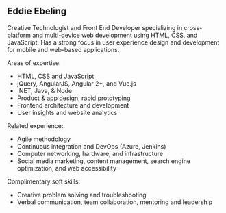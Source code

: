 ## Eddie Ebeling

Creative Technologist and Front End Developer specializing in cross-platform and multi-device web development using HTML, CSS, and JavaScript. Has a strong focus in user experience design and development for mobile and web-based applications.

Areas of expertise:
* HTML, CSS and JavaScript
* jQuery, AngularJS, Angular 2+, and Vue.js
* .NET, Java, & Node
* Product & app design, rapid prototyping
* Frontend architecture and development
* User insights and website analytics

Related experience:
* Agile methodology
* Continuous integration and DevOps (Azure, Jenkins)
* Computer networking, hardware, and infrastructure
* Social media marketing, content management, search engine optimization, and web accessibility

Complimentary soft skills:
* Creative problem solving and troubleshooting
* Verbal communication, team collaboration, mentoring and leadership
